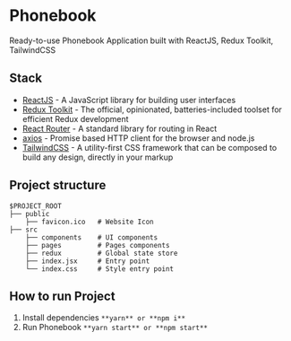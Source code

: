 # Phonebook

Ready-to-use Phonebook Application built with ReactJS, Redux Toolkit,
TailwindCSS

## Stack

- [ReactJS](https://reactjs.org/) - A JavaScript library for building user
  interfaces
- [Redux Toolkit](https://redux-toolkit.js.org/) - The official, opinionated,
  batteries-included toolset for efficient Redux development
- [React Router](https://reactrouter.com/en/main) - A standard library for
  routing in React
- [axios](https://axios-http.com/) - Promise based HTTP client for the browser
  and node.js
- [TailwindCSS](https://tailwindcss.com/) - A utility-first CSS framework that
  can be composed to build any design, directly in your markup

## Project structure
```
$PROJECT_ROOT     
├── public
    ├── favicon.ico   # Website Icon
├── src
    ├── components    # UI components
    ├── pages         # Pages components
    ├── redux         # Global state store
    ├── index.jsx     # Entry point
    └── index.css     # Style entry point
```

## How to run Project
1. Install dependencies
`**yarn** or **npm i**`
2. Run Phonebook
`**yarn start** or **npm start**`